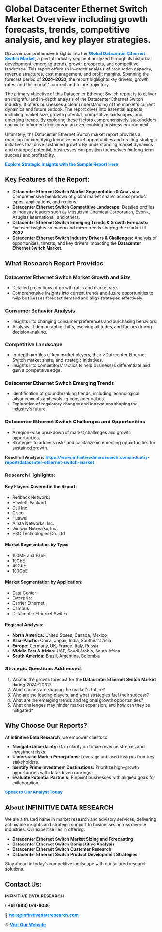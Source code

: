 <h1>Global Datacenter Ethernet Switch Market Overview including growth forecasts, trends, competitive analysis, and key player strategies.</h1>
<p>
Discover comprehensive insights into the 
<a href="https://www.infinitivedataresearch.com/industry-report/datacenter-ethernet-switch-market" rel="dofollow" style="color: #007BFF; text-decoration: none;"><strong>Global Datacenter Ethernet Switch Market</strong></a>, a pivotal industry segment analyzed through its historical development, emerging trends, growth prospects, and competitive landscape. This report offers an in-depth analysis of production capacity, revenue structures, cost management, and profit margins. Spanning the forecast period of <strong>2024–2033</strong>, the report highlights key drivers, growth rates, and the market’s current and future trajectory.
</p>
<p>
The primary objective of this Datacenter Ethernet Switch report is to deliver an insightful and in-depth analysis of the Datacenter Ethernet Switch industry. It offers businesses a clear understanding of the market's current dynamics and future outlook. The report dives into essential aspects, including market size, growth potential, competitive landscapes, and emerging trends. By exploring these factors comprehensively, stakeholders can make informed decisions in an ever-evolving business environment.
</p>
<p>
Ultimately, the Datacenter Ethernet Switch market report provides a roadmap for identifying lucrative market opportunities and crafting strategic initiatives that drive sustained growth. By understanding market dynamics and untapped potential, businesses can position themselves for long-term success and profitability.
</p>
<p>
<a href="https://www.infinitivedataresearch.com/request-sample/reportId=110344" style="color: #007BFF; text-decoration: none;"><strong>Explore Strategic Insights with the Sample Report Here</strong></a>
</p>

<h2>Key Features of the Report:</h2>
<ul>
<li><strong>Datacenter Ethernet Switch Market Segmentation & Analysis:</strong> Comprehensive breakdown of global market shares across product types, applications, and regions.</li>
<li><strong>Datacenter Ethernet Switch Competitive Landscape:</strong> Detailed profiles of industry leaders such as Mitsubishi Chemical Corporation, Evonik, Altuglas International, and others.</li>
<li><strong>Datacenter Ethernet Switch Emerging Trends & Growth Forecasts:</strong> Focused insights on macro and micro trends shaping the market till <strong>2032</strong>.</li>
<li><strong>Datacenter Ethernet Switch Industry Drivers & Challenges:</strong> Analysis of opportunities, threats, and key drivers impacting the <strong>Datacenter Ethernet Switch Market</strong>.</li>
</ul>

<h2>What Research Report Provides</h2>
<h3>Datacenter Ethernet Switch Market Growth and Size</h3>
<ul>
<li>Detailed projections of growth rates and market size.</li>
<li>Comprehensive insights into current trends and future opportunities to help businesses forecast demand and align strategies effectively.</li>
</ul>

<h3>Consumer Behavior Analysis</h3>
<ul>
<li>Insights into changing consumer preferences and purchasing behaviors.</li>
<li>Analysis of demographic shifts, evolving attitudes, and factors driving decision-making.</li>
</ul>

<h3>Competitive Landscape</h3>
<ul>
<li>In-depth profiles of key market players, their >Datacenter Ethernet Switch market share, and strategic initiatives.</li>
<li>Insights into competitors' tactics to help businesses differentiate and gain a competitive edge.</li>
</ul>

<h3>Datacenter Ethernet Switch Emerging Trends</h3>
<ul>
<li>Identification of groundbreaking trends, including technological advancements and evolving consumer values.</li>
<li>Exploration of regulatory changes and innovations shaping the industry's future.</li>
</ul>

<h3>Datacenter Ethernet Switch Challenges and Opportunities</h3>
<ul>
<li>A region-wise breakdown of market challenges and growth opportunities.</li>
<li>Strategies to address risks and capitalize on emerging opportunities for sustained growth.</li>
</ul>
<p><strong>Read Full Analysis:</strong> <a href="https://www.infinitivedataresearch.com/industry-report/datacenter-ethernet-switch-market" rel="dofollow" style="color: #007BFF; text-decoration: none;"><strong>https://www.infinitivedataresearch.com/industry-report/datacenter-ethernet-switch-market</strong></a></p>
<h3>Research Highlights:</h3>
<h4>Key Players Covered in the Report:</h4>
<ul><li>Redback Networks</li><li>Hewlett-Packard</li><li>Dell Inc.</li><li>Cisco</li><li>Huawei</li><li>Arista Networks, Inc.</li><li>Juniper Networks, Inc.</li><li>H3C Technologies Co. Ltd.</li></ul>
<h4>Market Segmentation by Type:</h4>
<ul><li>100ME and 1GbE</li><li>10GbE</li><li>40GbE</li><li>100GbE</li></ul>
<h4>Market Segmentation by Application:</h4>
<ul><li>Data Center</li><li>Enterprise</li><li>Carrier Ethernet</li><li>Campus</li><li>Datacenter Ethernet Switch</li></ul>

<h4>Regional Analysis:</h4>
<ul>
<li><strong>North America:</strong> United States, Canada, Mexico</li>
<li><strong>Asia-Pacific:</strong> China, Japan, India, Southeast Asia</li>
<li><strong>Europe:</strong> Germany, UK, France, Italy, Russia</li>
<li><strong>Middle East & Africa:</strong> UAE, Saudi Arabia, South Africa</li>
<li><strong>South America:</strong> Brazil, Argentina, Colombia</li>
</ul>

<h3>Strategic Questions Addressed:</h3>
<ol>
<li>What is the growth forecast for the <strong>Datacenter Ethernet Switch Market</strong> during 2024–2032?</li>
<li>Which forces are shaping the market's future?</li>
<li>Who are the leading players, and what strategies fuel their success?</li>
<li>What are the emerging trends and regional growth opportunities?</li>
<li>What challenges may hinder market expansion, and how can they be mitigated?</li>
</ol>

<h2>Why Choose Our Reports?</h2>
<p>At <strong>Infinitive Data Research</strong>, we empower clients to:</p>
<ul>
<li><strong>Navigate Uncertainty:</strong> Gain clarity on future revenue streams and investment risks.</li>
<li><strong>Understand Market Perceptions:</strong> Leverage unbiased insights from key stakeholders.</li>
<li><strong>Identify Prime Investment Destinations:</strong> Prioritize high-growth opportunities with data-driven rankings.</li>
<li><strong>Evaluate Potential Partners:</strong> Pinpoint businesses with aligned goals for collaboration.</li>
</ul>
<p><a href="https://www.infinitivedataresearch.com/industry-report/datacenter-ethernet-switch-market" rel="dofollow" style="color: #007BFF; text-decoration: none;"><strong>Speak to Our Analyst Today</strong></a></p>

<h2>About INFINITIVE DATA RESEARCH</h2>
<p>We are a trusted name in market research and advisory services, delivering actionable insights and strategic support to businesses across diverse industries. Our expertise lies in offering:</p>
<ul>
<li><strong>Datacenter Ethernet Switch Market Sizing and Forecasting</strong></li>
<li><strong>Datacenter Ethernet Switch Competitive Analysis</strong></li>
<li><strong>Datacenter Ethernet Switch Customer Research</strong></li>
<li><strong>Datacenter Ethernet Switch Product Development Strategies</strong></li>
</ul>
<p>Stay ahead in today’s competitive landscape with our tailored research solutions.</p>

<h2>Contact Us:</h2>
<p><strong>INFINITIVE DATA RESEARCH</strong></p>
<p>📞 <strong>+91 (883) 074-8030</strong></p>
<p>📧 <strong><a href="mailto:help@infinitivedataresearch.com" style="color: #007BFF;">help@infinitivedataresearch.com</a></strong></p>
<p>🌐 <strong><a href="https://www.infinitivedataresearch.com" rel="dofollow" style="color: #007BFF;">Visit Our Website</a></strong></p>